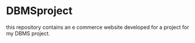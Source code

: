 # DBMSproject
this repository contains an e commerce website developed for a project for my DBMS project. 

